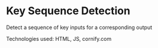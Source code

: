 # Key Sequence Detection
Detect a sequence of key inputs for a corresponding output
<p>Technologies used: HTML, JS, cornify.com</p>
